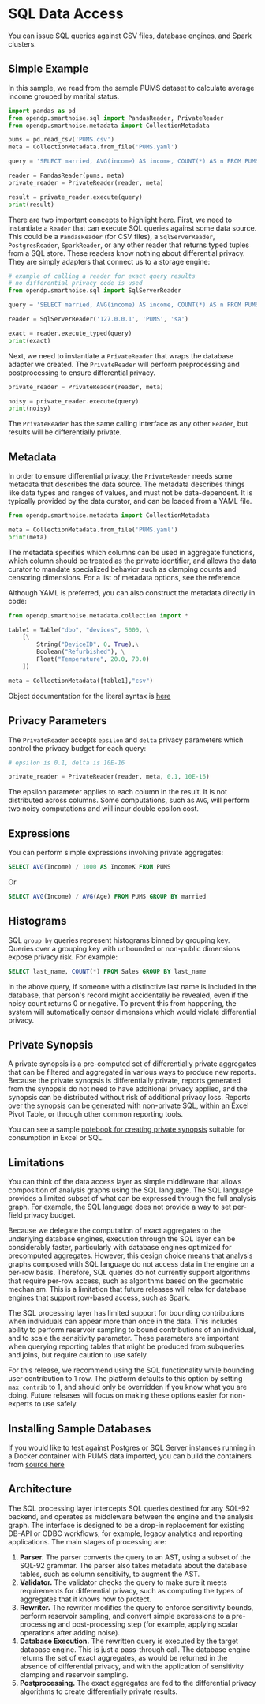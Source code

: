 # SQL Data Access

You can issue SQL queries against CSV files, database engines, and Spark clusters.

## Simple Example

In this sample, we read from the sample PUMS dataset to calculate average income grouped by marital status.

```python
import pandas as pd
from opendp.smartnoise.sql import PandasReader, PrivateReader
from opendp.smartnoise.metadata import CollectionMetadata

pums = pd.read_csv('PUMS.csv')
meta = CollectionMetadata.from_file('PUMS.yaml')

query = 'SELECT married, AVG(income) AS income, COUNT(*) AS n FROM PUMS.PUMS GROUP BY married'

reader = PandasReader(pums, meta)
private_reader = PrivateReader(reader, meta)

result = private_reader.execute(query)
print(result)
```

There are two important concepts to highlight here.  First, we need to instantiate a `Reader` that can execute SQL queries against some data source.  This could be a `PandasReader` (for CSV files), a `SqlServerReader`, `PostgresReader`, `SparkReader`, or any other reader that returns typed tuples from a SQL store.  These readers know nothing about differential privacy.  They are simply adapters that connect us to a storage engine:

```python
# example of calling a reader for exact query results
# no differential privacy code is used
from opendp.smartnoise.sql import SqlServerReader

query = 'SELECT married, AVG(income) AS income, COUNT(*) AS n FROM PUMS.PUMS_large GROUP BY married'

reader = SqlServerReader('127.0.0.1', 'PUMS', 'sa')

exact = reader.execute_typed(query)
print(exact)
```

Next, we need to instantiate a `PrivateReader` that wraps the database adapter we created.  The `PrivateReader` will perform preprocessing and postprocessing to ensure differential privacy.

```python
private_reader = PrivateReader(reader, meta)

noisy = private_reader.execute(query)
print(noisy)
```

The `PrivateReader` has the same calling interface as any other `Reader`, but results will be differentially private.

## Metadata

In order to ensure differential privacy, the `PrivateReader` needs some metadata that describes the data source.  The metadata describes things like data types and ranges of values, and must not be data-dependent.  It is typically provided by the data curator, and can be loaded from a YAML file.

```python
from opendp.smartnoise.metadata import CollectionMetadata

meta = CollectionMetadata.from_file('PUMS.yaml')
print(meta)
```

The metadata specifies which columns can be used in aggregate functions, which column should be treated as the private identifier, and allows the data curator to mandate specialized behavior such as clamping counts and censoring dimensions.  For a list of metadata options, see the reference.

Although YAML is preferred, you can also construct the metadata directly in code:

```python
from opendp.smartnoise.metadata.collection import *

table1 = Table("dbo", "devices", 5000, \
    [\
        String("DeviceID", 0, True),\
        Boolean("Refurbished"), \
        Float("Temperature", 20.0, 70.0)
    ])

meta = CollectionMetadata([table1],"csv")
```
Object documentation for the literal syntax is [here](https://opendifferentialprivacy.github.io/smartnoise-samples/docs/api/system/metadata/collection.html)

## Privacy Parameters

The `PrivateReader` accepts `epsilon` and `delta` privacy parameters which control the privacy budget for each query:

```python
# epsilon is 0.1, delta is 10E-16

private_reader = PrivateReader(reader, meta, 0.1, 10E-16)
```

The epsilon parameter applies to each column in the result. It is not distributed across columns.  Some computations, such as `AVG`, will perform two noisy computations and will incur double epsilon cost.

## Expressions

You can perform simple expressions involving private aggregates:

```sql
SELECT AVG(Income) / 1000 AS IncomeK FROM PUMS
```

Or

```sql
SELECT AVG(Income) / AVG(Age) FROM PUMS GROUP BY married
```

## Histograms

SQL `group by` queries represent histograms binned by grouping key.  Queries over a grouping key with unbounded or non-public dimensions expose privacy risk. For example:

```sql
SELECT last_name, COUNT(*) FROM Sales GROUP BY last_name
```

In the above query, if someone with a distinctive last name is included in the database, that person's record might accidentally be revealed, even if the noisy count returns 0 or negative.  To prevent this from happening, the system will automatically censor dimensions which would violate differential privacy.

## Private Synopsis

A private synopsis is a pre-computed set of differentially private aggregates that can be filtered and aggregated in various ways to produce new reports.  Because the private synopsis is differentially private, reports generated from the synopsis do not need to have additional privacy applied, and the synopsis can be distributed without risk of additional privacy loss.  Reports over the synopsis can be generated with non-private SQL, within an Excel Pivot Table, or through other common reporting tools.

You can see a sample [notebook for creating private synopsis](Synopsis.ipynb) suitable for consumption in Excel or SQL.

## Limitations

You can think of the data access layer as simple middleware that allows composition of analysis graphs using the SQL language.  The SQL language provides a limited subset of what can be expressed through the full analysis graph.  For example, the SQL language does not provide a way to set per-field privacy budget.

Because we delegate the computation of exact aggregates to the underlying database engines, execution through the SQL layer can be considerably faster, particularly with database engines optimized for precomputed aggregates.  However, this design choice means that analysis graphs composed with SQL language do not access data in the engine on a per-row basis.  Therefore, SQL queries do not currently support algorithms that require per-row access, such as algorithms based on the geometric mechanism.  This is a limitation that future releases will relax for database engines that support row-based access, such as Spark.

The SQL processing layer has limited support for bounding contributions when individuals can appear more than once in the data.  This includes ability to perform reservoir sampling to bound contributions of an individual, and to scale the sensitivity parameter.  These parameters are important when querying reporting tables that might be produced from subqueries and joins, but require caution to use safely.

For this release, we recommend using the SQL functionality while bounding user contribution to 1 row.  The platform defaults to this option by setting `max_contrib` to 1, and should only be overridden if you know what you are doing.  Future releases will focus on making these options easier for non-experts to use safely.


## Installing Sample Databases

If you would like to test against Postgres or SQL Server instances running in a Docker container with PUMS data imported,  you can build the containers from [source here](https://github.com/opendifferentialprivacy/smartnoise-samples/tree/master/testing/databases)

## Architecture

The SQL processing layer intercepts SQL queries destined for any SQL-92 backend, and operates as middleware between the engine and the analysis graph.  The interface is designed to be a drop-in replacement for existing DB-API or ODBC workflows; for example, legacy analytics and reporting applications.  The main stages of processing are:

1. **Parser.** The parser converts the query to an AST, using a subset of the SQL-92 grammar.  The parser also takes metadata about the database tables, such as column sensitivity, to augment the AST.
2. **Validator.**  The validator checks the query to make sure it meets requirements for differential privacy, such as computing the types of aggregates that it knows how to protect.
3. **Rewriter.** The rewriter modifies the query to enforce sensitivity bounds, perform reservoir sampling, and convert simple expressions to a pre-processing and post-processing step (for example, applying scalar operations after adding noise).
4. **Database Execution.** The rewritten query is executed by the target database engine. This is just a pass-through call.  The database engine returns the set of exact aggregates, as would be returned in the absence of differential privacy, and with the application of sensitivity clamping and reservoir sampling.
5. **Postprocessing.**  The exact aggregates are fed to the differential privacy algorithms to create differentially private results.
